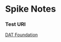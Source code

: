 # Spike Notes

### Test URI
[DAT Foundation](dat://60c525b5589a5099aa3610a8ee550dcd454c3e118f7ac93b7d41b6b850272330)